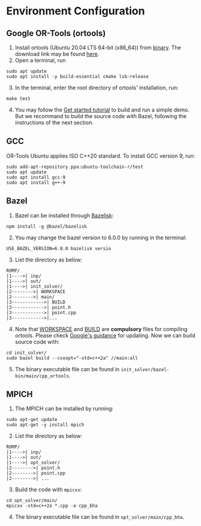 # Environment Configuration

## Google OR-Tools (ortools)
1. Install ortools (Ubuntu 20.04 LTS 64-bit (x86_64)) from [binary](https://developers.google.com/optimization/install/cpp/binary_linux). The download link may be found [here](https://github.com/google/or-tools/releases/download/v9.5/or-tools_amd64_ubuntu-20.04_cpp_v9.5.2237.tar.gz).
2. Open a terminal, run
```
sudo apt update
sudo apt install -y build-essential cmake lsb-release
```
3. In the terminal, enter the root directory of ortools' installation, run: 
```
make test
```
4. You may follow the [Get started tutorial](https://developers.google.com/optimization/introduction/cpp) to build and run a simple demo. But we recommand to build the source code with Bazel, following the instructions of the next section.

## GCC
OR-Tools Ubuntu applies ISO C++20 standard. To install GCC version 9, run:
```
sudo add-apt-repository ppa:ubuntu-toolchain-r/test
sudo apt update
sudo apt install gcc-9
sudo apt install g++-9
```

## Bazel
1. Bazel can be installed through [Bazelisk](https://github.com/bazelbuild/bazelisk):
```
npm install -g @bazel/bazelisk
```
2. You may change the bazel version to 6.0.0 by running in the terminal:
```
USE_BAZEL_VERSION=6.0.0 bazelisk versio
```
3. List the directory as below:
```
ROMP/
|1---->| inp/
|1---->| out/
|1---->| init_solver/
|2-------->| WORKSPACE
|2-------->| main/
|3------------>| BUILD
|3------------>| point.h
|3------------>| point.cpp
|3------------>|...
```
4. Note that [WORKSPACE](src/offline_scheme/WORKSPACE) and [BUILD](src/offline_scheme/init_solver/main/BUILD) are **compulsory** files for compiling ortools. 
Please check [Google's guidance](https://github.com/google/or-tools/blob/stable/bazel/README.md) for updating. Now we can build source code with:
```
cd init_solver/
sudo bazel build --cxxopt="-std=c++2a" //main:all
```
5. The binary executable file can be found in `init_solver/bazel-bin/main/cpp_ortools`.

## MPICH
1. The MPICH can be installed by running:
```
sudo apt-get update
sudo apt-get -y install mpich
```
2. List the directory as below:
```
ROMP/
|1---->| inp/
|1---->| out/
|1---->| opt_solver/
|2-------->| point.h
|2-------->| point.cpp
|2-------->| ...
```
3. Build the code with `mpicxx`:
```
cd opt_solver/main/
mpicxx -std=c++2a *.cpp -o cpp_bha
```
4. The binary executable file can be found in `opt_solver/main/cpp_bha`.

